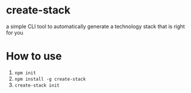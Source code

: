 # create-stack
a simple CLI tool to automatically generate a technology stack that is right for you

# How to use
1.  `npm init`
2.  `npm install -g create-stack`
3.  `create-stack init`

